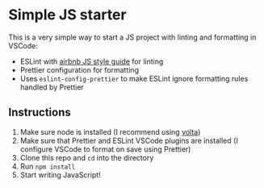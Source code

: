 # Simple JS starter

This is a very simple way to start a JS project with linting and formatting in VSCode:

- ESLint with [airbnb JS style guide](https://github.com/airbnb/javascript) for linting
- Prettier configuration for formatting
- Uses `eslint-config-prettier` to make ESLint ignore formatting rules handled by Prettier

## Instructions

1. Make sure node is installed (I recommend using [volta](https://volta.sh))
1. Make sure that Prettier and ESLint VSCode plugins are installed (I configure VSCode to format on save using Prettier)
1. Clone this repo and `cd` into the directory
1. Run `npm install`
1. Start writing JavaScript!
